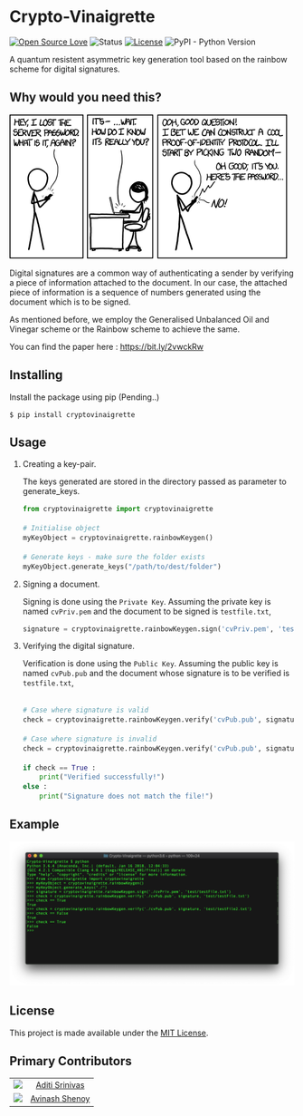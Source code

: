 # Crypto-Vinaigrette
[![Open Source Love](https://badges.frapsoft.com/os/v1/open-source.svg?v=103)]()
![Status](https://img.shields.io/badge/status-active-brightgreen.svg?style=flat)
[![License](https://img.shields.io/badge/license-mit-brightgreen.svg?style=flat)](https://github.com/aditisrinivas97/Crypto-Vinaigrette/blob/master/LICENSE)
![PyPI - Python Version](https://img.shields.io/pypi/pyversions/Django.svg)

A quantum resistent asymmetric key generation tool based on the rainbow scheme for digital signatures.

## Why would you need this?

![Auth Comic](https://github.com/aditisrinivas97/Crypto-Vinaigrette/blob/master/extras/identity.png)

Digital signatures are a common way of authenticating a sender by verifying a piece of information attached to the document. In our case, the attached piece of information is a sequence of numbers generated using the document which is to be signed. <br>

As mentioned before, we employ the Generalised Unbalanced Oil and Vinegar scheme or the Rainbow scheme to achieve the same. <br>

You can find the paper here : https://bit.ly/2vwckRw


## Installing

Install the package using pip  (Pending..)

```
$ pip install cryptovinaigrette
``` 

## Usage

1. Creating a key-pair. <br>

    The keys generated are stored in the directory passed as parameter to generate_keys.

    ```python
    from cryptovinaigrette import cryptovinaigrette

    # Initialise object
    myKeyObject = cryptovinaigrette.rainbowKeygen()     

    # Generate keys - make sure the folder exists
    myKeyObject.generate_keys("/path/to/dest/folder")
    ``` 

2. Signing a document. <br>

    Signing is done using the `Private Key`. Assuming the private key is named `cvPriv.pem` and the document to be signed is `testfile.txt`,
    
    ```python
    signature = cryptovinaigrette.rainbowKeygen.sign('cvPriv.pem', 'test/testFile.txt')
    ``` 

3. Verifying the digital signature. <br>

    Verification is done using the `Public Key`. Assuming the public key is named `cvPub.pub` and the document whose signature is to be verified is `testfile.txt`,

    ```python

    # Case where signature is valid
    check = cryptovinaigrette.rainbowKeygen.verify('cvPub.pub', signature, 'test/testFile.txt')

    # Case where signature is invalid 
    check = cryptovinaigrette.rainbowKeygen.verify('cvPub.pub', signature, 'test/testFile2.txt')

    if check == True :
        print("Verified successfully!")
    else :
        print("Signature does not match the file!")
    ``` 

## Example

![Example](https://github.com/aditisrinivas97/Crypto-Vinaigrette/blob/master/extras/example.png)

## License

This project is made available under the [MIT License](http://www.opensource.org/licenses/mit-license.php).

## Primary Contributors

| | |
|:-:|:-:|
|<img src="https://github.com/aditisrinivas97.png" width="48">  | [Aditi Srinivas](https://github.com/aditisrinivas97) |
|<img src="https://github.com/avinashshenoy97.png" width="48">  | [Avinash Shenoy](https://github.com/avinashshenoy97) |